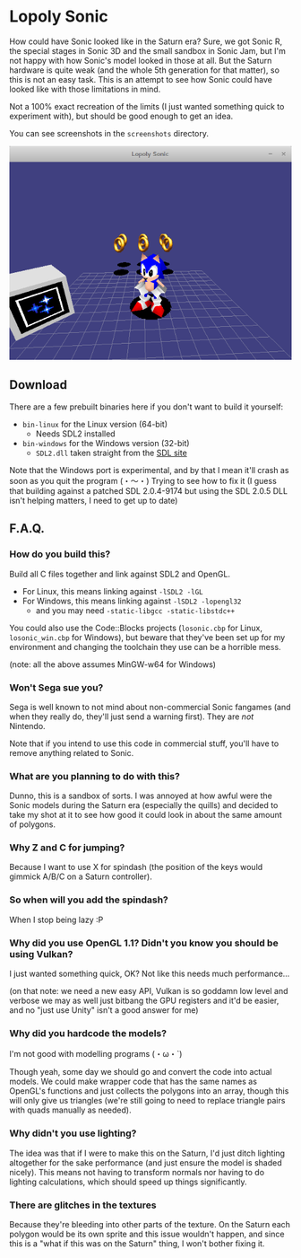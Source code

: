 # Lopoly Sonic

How could have Sonic looked like in the Saturn era? Sure, we got Sonic R, the
special stages in Sonic 3D and the small sandbox in Sonic Jam, but I'm not
happy with how Sonic's model looked in those at all. But the Saturn hardware
is quite weak (and the whole 5th generation for that matter), so this is not
an easy task. This is an attempt to see how Sonic could have looked like
with those limitations in mind.

Not a 100% exact recreation of the limits (I just wanted something quick to
experiment with), but should be good enough to get an idea.

You can see screenshots in the `screenshots` directory.

![](screenshots/screenshot-1.png)

## Download

There are a few prebuilt binaries here if you don't want to build it yourself:

* `bin-linux` for the Linux version (64-bit)
   * Needs SDL2 installed
* `bin-windows` for the Windows version (32-bit)
   * `SDL2.dll` taken straight from the [SDL site](http://libsdl.org/download-2.0.php)

Note that the Windows port is experimental, and by that I mean it'll crash
as soon as you quit the program (・～・) Trying to see how to fix it (I guess
that building against a patched SDL 2.0.4-9174 but using the SDL 2.0.5 DLL
isn't helping matters, I need to get up to date)

## F.A.Q.

### How do you build this?

Build all C files together and link against SDL2 and OpenGL.

* For Linux, this means linking against `-lSDL2 -lGL`
* For Windows, this means linking against `-lSDL2 -lopengl32`
   * and you may need `-static-libgcc -static-libstdc++`

You could also use the Code::Blocks projects (`losonic.cbp` for Linux,
`losonic_win.cbp` for Windows), but beware that they've been set up for my
environment and changing the toolchain they use can be a horrible mess.

(note: all the above assumes MinGW-w64 for Windows)

### Won't Sega sue you?

Sega is well known to not mind about non-commercial Sonic fangames (and when
they really do, they'll just send a warning first). They are *not* Nintendo.

Note that if you intend to use this code in commercial stuff, you'll have to
remove anything related to Sonic.

### What are you planning to do with this?

Dunno, this is a sandbox of sorts. I was annoyed at how awful were the Sonic
models during the Saturn era (especially the quills) and decided to take my
shot at it to see how good it could look in about the same amount of polygons.

### Why Z and C for jumping?

Because I want to use X for spindash (the position of the keys would gimmick
A/B/C on a Saturn controller).

### So when will you add the spindash?

When I stop being lazy :P

### Why did you use OpenGL 1.1? Didn't you know you should be using Vulkan?

I just wanted something quick, OK? Not like this needs much performance...

(on that note: we need a new easy API, Vulkan is so goddamn low level and
verbose we may as well just bitbang the GPU registers and it'd be easier,
and no "just use Unity" isn't a good answer for me)

### Why did you hardcode the models?

I'm not good with modelling programs (・ω・`)

Though yeah, some day we should go and convert the code into actual models.
We could make wrapper code that has the same names as OpenGL's functions and
just collects the polygons into an array, though this will only give us
triangles (we're still going to need to replace triangle pairs with quads
manually as needed).

### Why didn't you use lighting?

The idea was that if I were to make this on the Saturn, I'd just ditch
lighting altogether for the sake performance (and just ensure the model is
shaded nicely). This means not having to transform normals nor having to do
lighting calculations, which should speed up things significantly.

### There are glitches in the textures

Because they're bleeding into other parts of the texture. On the Saturn each
polygon would be its own sprite and this issue wouldn't happen, and since
this is a "what if this was on the Saturn" thing, I won't bother fixing it.
